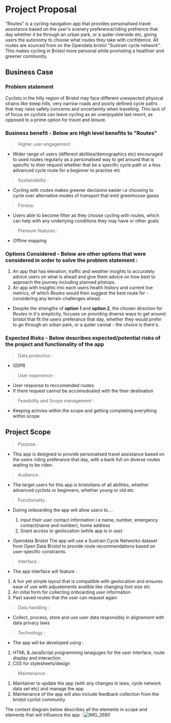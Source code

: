 # Project Proposal
"Routes" is a cycling navigation app that provides personalised travel assistance based on the user's scenery preference/riding prefrence that day whether it be through an urban park, or a quiter riverside etc, giving users the autonomy to choose what routes they take with confidence. All routes are sourced from on the Opendata bristol "Sustrain cycle network". This makes cycling in Bristol more personal while promoting a healthier and greener community.

## Business Case

### Problem statement
Cyclists in the hilly region of Bristol may face different unexpected physical strains like steep hills, very narrow roads and poorly defined cycle paths that may raise safety concerns and uncertainity when travelling. This lack of of focus on cyclists can leave cycling as an unenjoyable last resort, as opposed to a prime option for travel and leisure.

### Business benefit - Below are High level benefits to "Routes"
>Higher user engagement :

- Wider range of users (different abilities/demographics etc) encouraged to used routes regularly as a personalised way to get around that is specific to their request whether that be a specific cycle path or a less advanced cycle route for a beginner to practise etc

>Sustainability :

- Cycling with routes makes greener decisions easier i.e choosing to cycle over alternative modes of transport that emit greenhouse gases

>Fitness:

- Users able to become fitter as they choose cycling with routes, which can help with any underlying conditions they may have or other goals 

>Premium features :

- Offline mapping 

### Options Considered - Below are other options that were considered in order to solve the problem statement :
1. An app that has elevation, traffic and weather insights to accurately advice users on what is ahead and give them advice on how best to approach the journey including planned pitstops.
2. An app with insights into each users health history and current live metrics, of which *Routes* would then suggest the best route for - considering any terrain challenges ahead.
   
- Despite the strengths of **option 1** and **option 2**, the chosen direction for *Routes* in it's simplicity, focuses on providing diverse ways to get around bristol that fit the users preferance that day, whether they would prefer to go through an urban park, or a quiter cannal - the choice is there's.

### Expected Risks - Below describes expected/potential risks of the project and functionality of the app
> Data protection :

- GDPR

> User experience :

- User response to reccomended routes
- If there request cannot be accomodoated with the their destination

> Feasibility and Scope management :

- Keeping activies within the scope and getting completing everything within scope

## Project Scope
>Purpose :
- This app is designed to provide personalised travel assistance based on the users riding preferance that day, with a bank full on diverse routes waiting to be riden.

>Audience :
- The target users for this app is bristolians of all abilities, whether advanced cyclists or beginners, whether young or old etc

>Functionality :
- During onboarding the app will allow users to....
  1. input their user contact information i.e name, number, emergancy contact(name and number), home address
  2. Grant access to geolocation (while app is in use)

 - Opendata Bristol 
The app will use a Sustrain Cycle Networks dataset from Open Data Bristol to provide route recommendations based on user-specific constraints.
   
>Interface : 

- The app interface will feature :
1. A fun yet simple layout that is compatible with geolocation and ensures ease of use with adjustements availble like changing font size etc
2. An inital form for collecting onboarding user information
3. Past saved routes that the user can request again
   
>Data handling :

- Collect, process, store and use user data responsibly in alignement with data privacy laws

>Technology :

- The app will be developed using :
1. HTML & JavaScript programming lanaguges for the user interface, route display and interaction
2. CSS for stylesheets/design

>Maintenance : 

1. Maintainer to update the app (with any changes in laws, cycle network data set etc) and manage the app 
2. Maintenance of the app will also include feedback collection from the bristol cyclist community 

The context diagram below describes all the elements in scope and elements that will influence the app :
![IMG_2690](https://github.com/user-attachments/assets/e18f7b10-c62c-43ac-9a33-4e94c66cb301)






